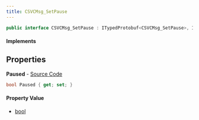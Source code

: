 ```yaml
---
title: CSVCMsg_SetPause
---
```


```csharp
public interface CSVCMsg_SetPause : ITypedProtobuf<CSVCMsg_SetPause>, INativeHandle, INetMessage<CSVCMsg_SetPause>, IDisposable
```

#### Implements

## Properties

**Paused** - [Source Code](https://github.com/swiftly-solution/swiftlys2/blob/main/managed/src/SwiftlyS2.Generated/Protobufs/Interfaces/CSVCMsg_SetPause.cs#L18)

```csharp
bool Paused { get; set; }
```

#### Property Value

- [bool](https://learn.microsoft.com/dotnet/api/system.boolean)

